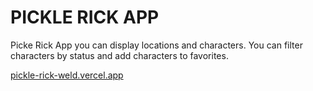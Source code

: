 
# PICKLE RICK APP

Picke Rick App you can display locations and characters. You can filter characters by status and add characters to favorites.

[pickle-rick-weld.vercel.app](https://pickle-rick-weld.vercel.app/)
